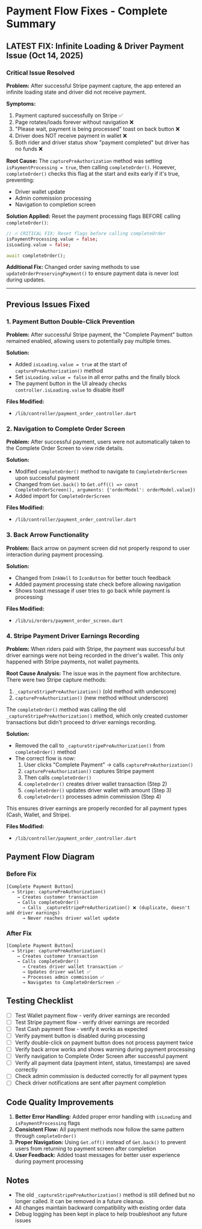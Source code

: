 # Payment Flow Fixes - Complete Summary

## LATEST FIX: Infinite Loading & Driver Payment Issue (Oct 14, 2025)

### Critical Issue Resolved
**Problem:** After successful Stripe payment capture, the app entered an infinite loading state and driver did not receive payment.

**Symptoms:**
1. Payment captured successfully on Stripe ✅
2. Page rotates/loads forever without navigation ❌
3. "Please wait, payment is being processed" toast on back button ❌
4. Driver does NOT receive payment in wallet ❌
5. Both rider and driver status show "payment completed" but driver has no funds ❌

**Root Cause:**
The `capturePreAuthorization` method was setting `isPaymentProcessing = true`, then calling `completeOrder()`. However, `completeOrder()` checks this flag at the start and exits early if it's true, preventing:
- Driver wallet update
- Admin commission processing
- Navigation to completion screen

**Solution Applied:**
Reset the payment processing flags BEFORE calling `completeOrder()`:

```dart
// 🔥 CRITICAL FIX: Reset flags before calling completeOrder
isPaymentProcessing.value = false;
isLoading.value = false;

await completeOrder();
```

**Additional Fix:**
Changed order saving methods to use `updateOrderPreservingPayment()` to ensure payment data is never lost during updates.

---

## Previous Issues Fixed

### 1. Payment Button Double-Click Prevention
**Problem:** After successful Stripe payment, the "Complete Payment" button remained enabled, allowing users to potentially pay multiple times.

**Solution:**
- Added `isLoading.value = true` at the start of `capturePreAuthorization()` method
- Set `isLoading.value = false` in all error paths and the finally block
- The payment button in the UI already checks `controller.isLoading.value` to disable itself

**Files Modified:**
- `/lib/controller/payment_order_controller.dart`

### 2. Navigation to Complete Order Screen
**Problem:** After successful payment, users were not automatically taken to the Complete Order Screen to view ride details.

**Solution:**
- Modified `completeOrder()` method to navigate to `CompleteOrderScreen` upon successful payment
- Changed from `Get.back()` to `Get.off(() => const CompleteOrderScreen(), arguments: {'orderModel': orderModel.value})`
- Added import for `CompleteOrderScreen`

**Files Modified:**
- `/lib/controller/payment_order_controller.dart`

### 3. Back Arrow Functionality
**Problem:** Back arrow on payment screen did not properly respond to user interaction during payment processing.

**Solution:**
- Changed from `InkWell` to `IconButton` for better touch feedback
- Added payment processing state check before allowing navigation
- Shows toast message if user tries to go back while payment is processing

**Files Modified:**
- `/lib/ui/orders/payment_order_screen.dart`

### 4. Stripe Payment Driver Earnings Recording
**Problem:** When riders paid with Stripe, the payment was successful but driver earnings were not being recorded in the driver's wallet. This only happened with Stripe payments, not wallet payments.

**Root Cause Analysis:**
The issue was in the payment flow architecture. There were two Stripe capture methods:
1. `_captureStripePreAuthorization()` (old method with underscore)
2. `capturePreAuthorization()` (new method without underscore)

The `completeOrder()` method was calling the old `_captureStripePreAuthorization()` method, which only created customer transactions but didn't proceed to driver earnings recording.

**Solution:**
- Removed the call to `_captureStripePreAuthorization()` from `completeOrder()` method
- The correct flow is now:
  1. User clicks "Complete Payment" → calls `capturePreAuthorization()`
  2. `capturePreAuthorization()` captures Stripe payment
  3. Then calls `completeOrder()`
  4. `completeOrder()` creates driver wallet transaction (Step 2)
  5. `completeOrder()` updates driver wallet with amount (Step 3)
  6. `completeOrder()` processes admin commission (Step 4)

This ensures driver earnings are properly recorded for all payment types (Cash, Wallet, and Stripe).

**Files Modified:**
- `/lib/controller/payment_order_controller.dart`

## Payment Flow Diagram

### Before Fix
```
[Complete Payment Button]
  → Stripe: capturePreAuthorization()
    → Creates customer transaction
    → Calls completeOrder()
      → Calls _captureStripePreAuthorization() ❌ (duplicate, doesn't add driver earnings)
      → Never reaches driver wallet update
```

### After Fix
```
[Complete Payment Button]
  → Stripe: capturePreAuthorization()
    → Creates customer transaction
    → Calls completeOrder()
      → Creates driver wallet transaction ✅
      → Updates driver wallet ✅
      → Processes admin commission ✅
      → Navigates to CompleteOrderScreen ✅
```

## Testing Checklist

- [ ] Test Wallet payment flow - verify driver earnings are recorded
- [ ] Test Stripe payment flow - verify driver earnings are recorded
- [ ] Test Cash payment flow - verify it works as expected
- [ ] Verify payment button is disabled during processing
- [ ] Verify double-click on payment button does not process payment twice
- [ ] Verify back arrow works and shows warning during payment processing
- [ ] Verify navigation to Complete Order Screen after successful payment
- [ ] Verify all payment data (payment intent, status, timestamps) are saved correctly
- [ ] Check admin commission is deducted correctly for all payment types
- [ ] Check driver notifications are sent after payment completion

## Code Quality Improvements

1. **Better Error Handling:** Added proper error handling with `isLoading` and `isPaymentProcessing` flags
2. **Consistent Flow:** All payment methods now follow the same pattern through `completeOrder()`
3. **Proper Navigation:** Using `Get.off()` instead of `Get.back()` to prevent users from returning to payment screen after completion
4. **User Feedback:** Added toast messages for better user experience during payment processing

## Notes

- The old `_captureStripePreAuthorization()` method is still defined but no longer called. It can be removed in a future cleanup.
- All changes maintain backward compatibility with existing order data
- Debug logging has been kept in place to help troubleshoot any future issues
